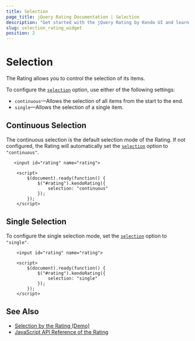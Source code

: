 ```yaml
---
title: Selection
page_title: jQuery Rating Documentation | Selection
description: "Get started with the jQuery Rating by Kendo UI and learn how to configure the selection behavior of the items."
slug: selection_rating_widget
position: 2
---
```


# Selection

The Rating allows you to control the selection of its items.

To configure the [`selection`](/api/javascript/ui/rating/configuration/selection) option, use either of the following settings:

* `continuous`&mdash;Allows the selection of all items from the start to the end.
* `single`&mdash;Allows the selection of a single item.

## Continuous Selection

The continuous selection is the default selection mode of the Rating. If not configured, the Rating will automatically set the [`selection`](/api/javascript/ui/rating/configuration/selection) option to `"continuous"`.

```dojo
   <input id="rating" name="rating">

    <script>
        $(document).ready(function() {
            $("#rating").kendoRating({
                selection: "continuous"
            });
        });
    </script>
```

## Single Selection

To configure the single selection mode, set the [`selection`](/api/javascript/ui/rating/configuration/selection) option to `"single"`.

```dojo
    <input id="rating" name="rating">

    <script>
        $(document).ready(function() {
            $("#rating").kendoRating({
                selection: "single"
            });
        });
    </script>
```

## See Also

* [Selection by the Rating (Demo)](https://demos.telerik.com/kendo-ui/rating/selection)
* [JavaScript API Reference of the Rating](/api/javascript/ui/rating)
